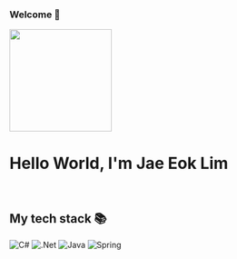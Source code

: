 ### Welcome 👋
<img src="https://thumbs.gfycat.com/FirsthandMisguidedAmurminnow-size_restricted.gif" height="180">
<h1> Hello World, I'm Jae Eok Lim</h1>

<!-- <p>
  <em>
    <h3>
    Content Creator at
      <a href="https://www.youtube.com/c/%EB%93%9C%EB%A6%BC%EC%BD%94%EB%94%A9by%EC%97%98%EB%A6%AC">
        드림코딩 by 엘리 <img src="https://user-images.githubusercontent.com/1569988/159397141-21463bc2-2acf-416b-aa15-235664556f34.png" height="30px" />
      </a>
    </h3>
  </em>
  <em>
  <h3>
    Instructor at 
    <a href="https://academy.dream-coding.com/">
      Dream Coding Academy 
      <img src="https://user-images.githubusercontent.com/1569988/159411473-79b779c5-b91f-4ded-9235-1f187e1ebec2.svg" height="30px"/>
    </a>
  </h3>
    </em>
  </em>
</p> -->

<br />
<h2> My tech stack 📚 </h2>

![C#](https://img.shields.io/badge/-CSharp-239120?style=for-the-badge&logo=CSharp)
![.Net](https://img.shields.io/badge/-.Net-512BD4?style=for-the-badge&logo=.Net)
![Java](https://img.shields.io/badge/-Java-007396?style=for-the-badge&logo=java)
![Spring](https://img.shields.io/badge/-Spring-6DB33F?style=for-the-badge&logo=spring)

<!--
**lim950808/lim950808** is a ✨ _special_ ✨ repository because its `README.md` (this file) appears on your GitHub profile.

Here are some ideas to get you started:

- 🔭 I’m currently working on ...
- 🌱 I’m currently learning ...
- 👯 I’m looking to collaborate on ...
- 🤔 I’m looking for help with ...
- 💬 Ask me about ...
- 📫 How to reach me: ...
- 😄 Pronouns: ...
- ⚡ Fun fact: ...
-->
